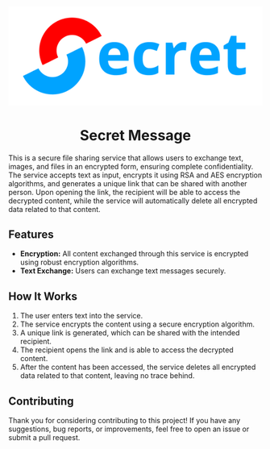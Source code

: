 <p align="center">
  <img src="logo.png" />
  <h1 align="center">Secret Message</h1>
<p>

This is a secure file sharing service that allows users to exchange text, images, and files in an encrypted form, ensuring complete confidentiality.  
The service accepts text as input, encrypts it using RSA and AES encryption algorithms, and generates a unique link that can be shared with another person. Upon opening the link, the recipient will be able to access the decrypted content, while the service will automatically delete all encrypted data related to that content.

## Features

- **Encryption:** All content exchanged through this service is encrypted using robust encryption algorithms.
- **Text Exchange:** Users can exchange text messages securely.

## How It Works

1. The user enters text into the service.
2. The service encrypts the content using a secure encryption algorithm.
3. A unique link is generated, which can be shared with the intended recipient.
4. The recipient opens the link and is able to access the decrypted content.
5. After the content has been accessed, the service deletes all encrypted data related to that content, leaving no trace behind.

## Contributing

Thank you for considering contributing to this project! If you have any suggestions, bug reports, or improvements, feel free to open an issue or submit a pull request.
